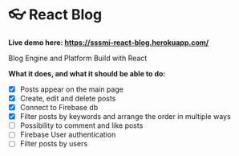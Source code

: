 # 👓 React Blog

**Live demo here: https://sssmi-react-blog.herokuapp.com/**

Blog Engine and Platform Build with React

**What it does, and what it should be able to do:**

* [x] Posts appear on the main page
* [x] Create, edit and delete posts
* [x] Connect to Firebase db
* [x] Filter posts by keywords and arrange the order in multiple ways
* [ ] Possibility to comment and like posts
* [ ] Firebase User authentication
* [ ] Filter posts by users
